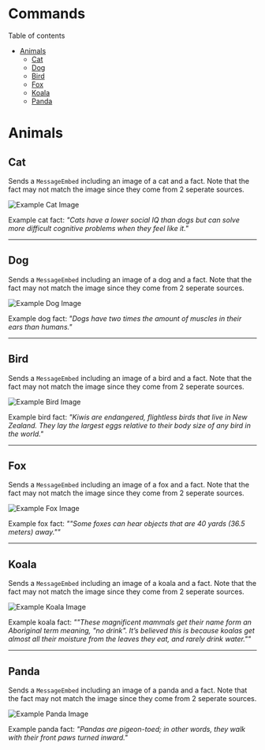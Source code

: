 # Commands

Table of contents
  * [Animals](#Animals)
    * [Cat](#Cat)
    * [Dog](#Dog)
    * [Bird](#Bird)
    * [Fox](#Fox)
    * [Koala](#Koala)
    * [Panda](#Panda)

# Animals 

## Cat

Sends a `MessageEmbed` including an image of a cat and a fact. Note that the fact may not match the image since they come from 2 seperate sources.

![Example Cat Image](../images/example_cat.jpg)

Example cat fact: *"Cats have a lower social IQ than dogs but can solve more difficult cognitive problems when they feel like it."*

---

## Dog

Sends a `MessageEmbed` including an image of a dog and a fact. Note that the fact may not match the image since they come from 2 seperate sources.

![Example Dog Image](../images/example_dog.jpg)

Example dog fact: *"Dogs have two times the amount of muscles in their ears than humans."*

---

## Bird

Sends a `MessageEmbed` including an image of a bird and a fact. Note that the fact may not match the image since they come from 2 seperate sources.

![Example Bird Image](../images/example_bird.png)

Example bird fact: *"Kiwis are endangered, flightless birds that live in New Zealand. They lay the largest eggs relative to their body size of any bird in the world."*

---

## Fox

Sends a `MessageEmbed` including an image of a fox and a fact. Note that the fact may not match the image since they come from 2 seperate sources.

![Example Fox Image](../images/example_fox.jpg)

Example fox fact: *""Some foxes can hear objects that are 40 yards (36.5 meters) away.""*

---

## Koala

Sends a `MessageEmbed` including an image of a koala and a fact. Note that the fact may not match the image since they come from 2 seperate sources.

![Example Koala Image](../images/example_koala.jpg)

Example koala fact: *""These magnificent mammals get their name form an Aboriginal term meaning, "no drink". It’s believed this is because koalas get almost all their moisture from the leaves they eat, and rarely drink water.""*

---

## Panda

Sends a `MessageEmbed` including an image of a panda and a fact. Note that the fact may not match the image since they come from 2 seperate sources.

![Example Panda Image](../images/example_panda.jpg)

Example panda fact: *"Pandas are pigeon-toed; in other words, they walk with their front paws turned inward."*
